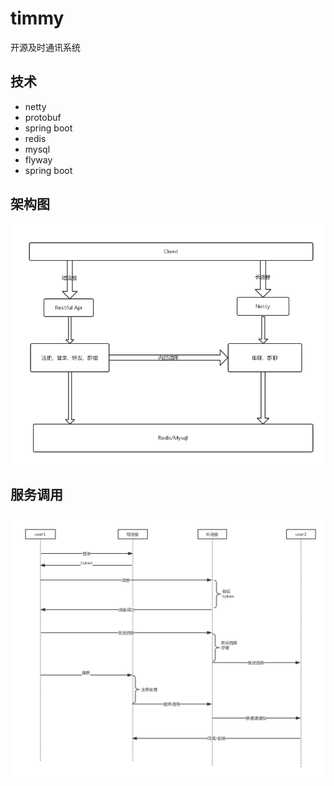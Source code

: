 # timmy

开源及时通讯系统

## 技术

* netty
* protobuf
* spring boot
* redis
* mysql
* flyway
* spring boot

## 架构图

![](架构.png)

## 服务调用

![](调用时序图.png)